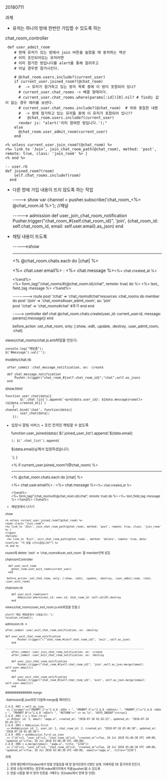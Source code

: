 20180711

과제

- 유저는 하나의 방에 한번만 가입할 수 있도록 하는

chat_room_controller

     def user_admit_room
        # 현재 유저가 있는 방에서 join 버튼을 눌렀을 때 동작하는 액션
        # 이미 조인되어있는 유저라면
        # 이미 참가한 방입니다를 alert를 통해 알려주고
        # 아닐 경우엔 참가시킨다.
        
      	# @chat_room.users.include?(current_user)
        if current_user.joined_room?(@chat_room)
          #  -> 유저가 참가하고 있는 방의 목록 중에 이 방이 포함되어 있나?
          # current_user.chat_rooms -> 배열 형태이다.  
          # current_user.chat_rooms.where(params[:id])[0].nil? # find는 값이 없는 경우 에러를 보낸다.
          # current_user.chat_rooms.include?(@chat_room)  # 위와 동일한 내용
          #  -> 방에 참가하고 있는 유저들 중에 이 유저가 포함되어 있나??
          #   @chat_room.users.include?(current_user)
          render js: "alert('이미 참여한 방입니다.');"
        else   
          @chat_room.user_admit_room(current_user)
        end

    <% unless current_user.join_room?(@chat_room) %>
    <%= link_to 'Join', join_chat_room_path(@chat_room), method: 'post', remote: true, class: 'join_room' %> |
    <% end %>

    -- user.rb 
    def joined_room?(room)
        self.chat_rooms.include?(room)
      end

- 다른 방에 가입 내용이 뜨지 않도록 하는 작업

    ----> show
    var channel = pusher.subscribe('chat_room_<%= @chat_room.id %>'); //채널
    
    -----> admission
    def user_join_chat_room_notification
            Pusher.trigger("chat_room_#{self.chat_room_id}", 'join', {chat_room_id: self.chat_room_id, email: self.user.email}.as_json)
        end

- 채팅 내용이 뜨도록

    ----->show
    <hr>
    <div class="chat_list">
     <% @chat_room.chats.each do |chat| %>
        <p><%= chat.user.email%> : <%= chat.message %><small><%= chat.created_at %></p>
     <%end%> 
    </div>
    <%= form_tag("/chat_rooms/#{@chat_room.id}/chat", remote: true) do %> 
        <%= text_ field_tag :message %>
    <%end%>
    
    ---------> route
    post '/chat' => 'chat_rooms#chat'resources :chat_rooms do
        member do
          post '/join' => 'chat_rooms#user_admit_room', as: 'join'   
          post '/chat' => 'chat_rooms#chat'   #추가
        end
      end
    
    ----> controller
    def chat
        @chat_room.chats.create(user_id: current_user.id, message: params[:message])
      end
    
    before_action :set_chat_room, only: [:show, :edit, :update, :destroy, :user_admit_room, :chat]

views/chat_rooms/chat.js.erb파일을 만든다.

    console.log("채팅중");
    $('#message').val(''); 

models/chat.rb

     after_commit :chat_message_notification, on: :create
     
     def chat_message_notification
         Pusher.trigger("chat_room_#{self.chat_room_id}","chat",self.as_json)
     end

 show.html

    function user_chat(data){
            $('.chat_list').append(`<p>${data.user_id}: ${data.message}<small>(${data.created_at})`)
        }
    channel.bind('chat', function(data){
            user_chat(data);
        });

- 입장시 알림 서비스 + 조인 전까진 채팅할 수 없도록

    function user_joined(data){
            $('.joined_user_list').append(`${data.email}</p>`);
            $('.chat_list').append(`<p>${data.email}님께서 입장하셨습니다.</p>`);
        }
    
    
    <% if current_user.joined_room?(@chat_room) %>
    <hr>
    <div class="chat_list">
     <% @chat_room.chats.each do |chat| %>
        <p><%= chat.user.email%> : <%= chat.message %><small><%= chat.created_at %></p>
     <%end%> 
    </div>
    <!-- remote를 쓰면 ajax를 자동으로 쓸 수 있다.-->
    <%= form_tag("/chat_rooms/#{@chat_room.id}/chat", remote: true) do %>
        <%= text_field_tag :message %>
    <%end%>
    <%end%>

- 채팅방에서 나가기

show

    <% unless current_user.joined_room?(@chat_room) %>
    <span class= "join_room">
    <%= link_to 'Join', join_chat_room_path(@chat_room), method: 'post', remote: true, class: 'join_room' %> |
    </span>
    <%else%>
     <%= link_to 'Exit', exit_chat_room_path(@chat_room) , method: 'delete', remote: true, data: {confirm: "이 방을 나가시겠습니까?"} %>
    <% end %>

routes에 delete '/exit' => 'chat_rooms#user_exit_room' 를 member안에 삽입

chatroomController

      def user_exit_room
        @chat_room.user_exit_room(current_user)
      end
    
     before_action :set_chat_room, only: [:show, :edit, :update, :destroy, :user_admit_room, :chat, :user_exit_room]

chatroom.rb

        def user_exit_room(user)
            Admission.where(user_id: user.id, chat_room_id: self.id)[0].destroy
        end

views/chat_rooms/user_exit_room.js.erb파일을 만들고 

    alert('해당 채팅방에서 나왔습니다.');
    location.reload();

admission.rb ->

    after_commit :user_exit_chat_room_notification, on: :destroy
    
    def user_exit_chat_room_notification
            Pusher.trigger("c""chat_room_#{self.chat_room_id}", 'exit', self.as_json)
        end
    
    ------------------------------------------------------------------------------------------
        after_commit :user_join_chat_room_notification, on: :create
        after_commit :user_exit_chat_room_notification, on: :destroy
        
        def user_join_chat_room_notification
            Pusher.trigger("chat_room_#{self.chat_room_id}", 'join',self.as_json.merge({email: self.user.email}))
        end
        
        def user_exit_chat_room_notification
            Pusher.trigger("chat_room_#{self.chat_room_id}", 'exit', self.as_json.merge({email: self.user.email}))
        end    

############## merge

-Admission을 json화한 다음에 merge를 해야한다.

    2.4.0 :001 > self.as_json
     => {"prompt"=>{"PROMPT_I"=>"2.4.0 :%03n > ", "PROMPT_S"=>"2.4.0 :%03n%l> ", "PROMPT_C"=>"2.4.0 :%03n > ", "PROMPT_N"=>"2.4.0 :%03n?> ", "RETURN"=>" => %s \n", "AUTO_INDENT"=>true}} 
    2.4.0 :002 > u = User.first
     => #<User id: 1, email: "aa@a.a", created_at: "2018-07-10 01:41:22", updated_at: "2018-07-10 01:41:22"> 
    2.4.0 :003 > Admission.first
     => #<Admission id: 1, user_id: 1, chat_room_id: 2, created_at: "2018-07-10 01:46:38", updated_at: "2018-07-10 01:46:38"> 
    2.4.0 :005 > a=Admission.first.as_json
     => {"id"=>1, "user_id"=>1, "chat_room_id"=>2, "created_at"=>Tue, 10 Jul 2018 01:46:38 UTC +00:00, "updated_at"=>Tue, 10 Jul 2018 01:46:38 UTC +00:00} 
    2.4.0 :006 > a.merge({email: "aa@a.a", title: "1234"})
     => {"id"=>1, "user_id"=>1, "chat_room_id"=>2, "created_at"=>Tue, 10 Jul 2018 01:46:38 UTC +00:00, "updated_at"=>Tue, 10 Jul 2018 01:46:38 UTC +00:00, :email=>"aa@a.a", :title=>"1234"} 



과제

1. 현재 메인페이지(index)에서 방을 만들었을 때 방 참석인원이 0명인 상태. 어제처럼 1로 증가하게 만든다.
2. 방제 수정/삭제하는 경우에 index페이지에서 적용(pusher)될 수 있도록
3. 방을 나왔을 때 이 방의 인원을 -1해주는 것(index에서 현재 방 인원)


